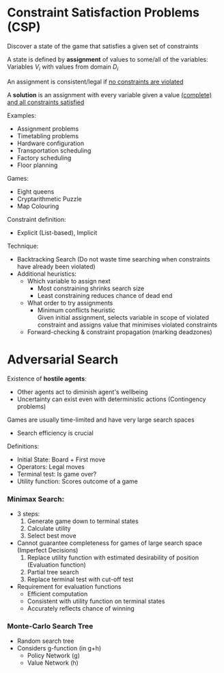 # Constraint Satisfaction Problems (CSP)
Discover a state of the game that satisfies a given set of constraints

A state is defined by **assignment** of values to some/all of the variables:  
Variables $V_i$ with values from domain $D_i$

An assignment is consistent/legal if <ins>no constraints are violated</ins>

A **solution** is an assignment with every variable given a value <ins>(complete) and all constraints satisfied</ins>

Examples:
* Assignment problems
* Timetabling problems
* Hardware configuration
* Transportation scheduling
* Factory scheduling
* Floor planning

Games:
* Eight queens
* Cryptarithmetic Puzzle
* Map Colouring

Constraint definition:
* Explicit (List-based), Implicit

Technique:
* Backtracking Search (Do not waste time searching when constraints have already been violated)
* Additional heuristics:
    * Which variable to assign next
        * Most constraining shrinks search size
        * Least constraining reduces chance of dead end
    * What order to try assignments
        * Minimum conflicts heuristic  
          Given initial assignment, selects variable in scope of violated constraint and assigns value that minimises violated constraints
    * Forward-checking & constraint propagation (marking deadzones)

# Adversarial Search
Existence of **hostile agents**:
* Other agents act to diminish agent's wellbeing
* Uncertainty can exist even with deterministic actions (Contingency problems)

Games are usually time-limited and have very large search spaces
* Search efficiency is crucial

 Definitions:
 * Initial State: Board + First move
 * Operators: Legal moves
 * Terminal test: Is game over?
 * Utility function: Scores outcome of a game

### Minimax Search:
 * 3 steps:
    1. Generate game down to terminal states
    2. Calculate utility
    3. Select best move
* Cannot guarantee completeness for games of large search space (Imperfect Decisions)
    1. Replace utility function with estimated desirability of position (Evaluation function)
    2. Partial tree search
    3. Replace terminal test with cut-off test
* Requirement for evaluation functions
    * Efficient computation
    * Consistent with utility function on terminal states
    * Accurately reflects chance of winning

### Monte-Carlo Search Tree
* Random search tree
* Considers g-function (in g+h)
    * Policy Network (g)
    * Value Network (h)
